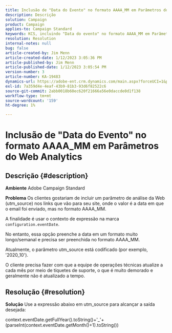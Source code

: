 ```yaml
---
title: Inclusão de "Data do Evento" no formato AAAA_MM em Parâmetros do Web Analytics
description: Descrição
solution: Campaign
product: Campaign
applies-to: Campaign Standard
keywords: KCS, incluindo "Data do evento" no formato AAAA_MM em Parâmetros do Web Analytics, Adobe Campaign Standard, ACS
resolution: Resolution
internal-notes: null
bug: false
article-created-by: Jim Menn
article-created-date: 1/12/2023 3:05:36 PM
article-published-by: Jim Menn
article-published-date: 1/12/2023 3:05:54 PM
version-number: 3
article-number: KA-19483
dynamics-url: https://adobe-ent.crm.dynamics.com/main.aspx?forceUCI=1&pagetype=entityrecord&etn=knowledgearticle&id=e091d78d-8a92-ed11-aad1-6045bd0065f9
exl-id: 7a359d4e-4eaf-43b9-81b3-93d6f82522c6
source-git-commit: 2abb0018b60ec620f21666a56e0daccde0d1f138
workflow-type: tm+mt
source-wordcount: '159'
ht-degree: 1%

---
```


# Inclusão de &quot;Data do Evento&quot; no formato AAAA_MM em Parâmetros do Web Analytics

## Descrição {#description}


<b>Ambiente</b>
Adobe Campaign Standard

<b>Problema</b>
Os clientes gostariam de incluir um parâmetro de análise da Web (utm_source) nos links que vão para seu site, onde o valor é a data em que o email foi enviado, mas no formato AAAA_MM.

A finalidade é usar o contexto de expressão na marca `configuration.eventDate`.

No entanto, essa opção preenche a data em um formato muito longo/semanal e precisa ser preenchida no formato AAAA_MM.

Atualmente, o parâmetro utm_source está codificado (por exemplo, &#39;2020_10&#39;).

O cliente precisa fazer com que a equipe de operações técnicas atualize a cada mês por meio de tíquetes de suporte, o que é muito demorado e geralmente não é atualizado a tempo.


## Resolução {#resolution}


<b>Solução</b>
Use a expressão abaixo em utm_source para alcançar a saída desejada:

context.eventDate.getFullYear().toString()+&#39;_&#39;+(parseInt(context.eventDate.getMonth()+1).toString())
